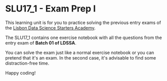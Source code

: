 # SLU17_1 - Exam Prep I

This learning unit is for you to practice solving the previous entry exams of the [Lisbon Data Science Starters Academy](https://www.lisbondatascience.org/starters-academy/).

The SLU17_1 contains one exercise notebook with all the questions from the entry exam of **Batch 01 of LDSSA**.

You can solve the exam just like a normal exercise notebook or you can pretend that it's an exam. In the second case, it's advisable to find some distraction-free time.

Happy coding!
